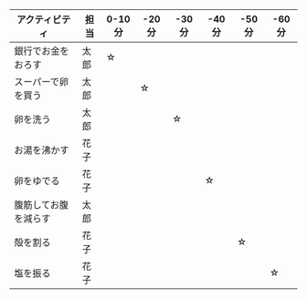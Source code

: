 | アクティビティ  | 担当 | 0-10分 | -20分 | -30分 | -40分 | -50分 | -60分 |
| ------------- | ------------- | ------------- | ------------- | ------------- | ------------- | ------------- | ------------- |
| 銀行でお金をおろす | 太郎 | ☆ |
| スーパーで卵を買う | 太郎 |    | ☆ |
| 卵を洗う | 太郎 |  |  | ☆ |
| お湯を沸かす | 花子 |
| 卵をゆでる | 花子 |  |  |  | ☆ |
| 腹筋してお腹を減らす | 太郎 |
| 殻を割る | 花子 |  |  |  |  | ☆ |
| 塩を振る | 花子 |  |  |  |  |  | ☆ |